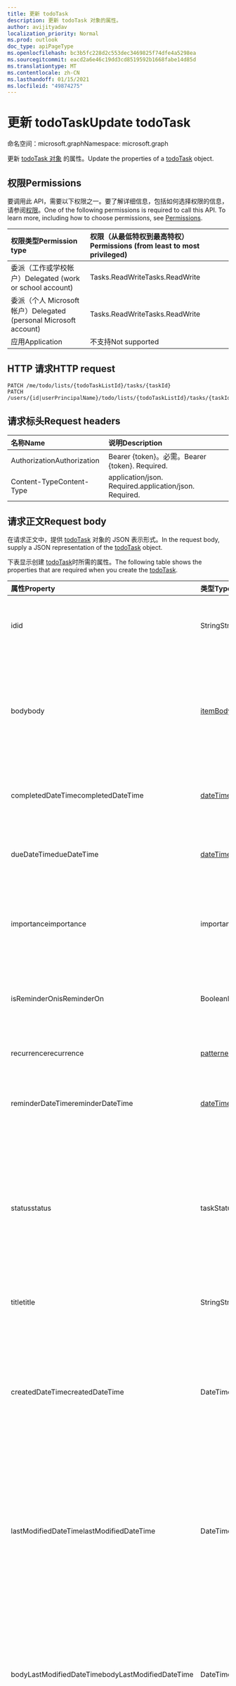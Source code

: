 ```yaml
---
title: 更新 todoTask
description: 更新 todoTask 对象的属性。
author: avijityadav
localization_priority: Normal
ms.prod: outlook
doc_type: apiPageType
ms.openlocfilehash: bc3b5fc228d2c553dec3469825f74dfe4a5298ea
ms.sourcegitcommit: eacd2a6e46c19dd3cd8519592b1668fabe14d85d
ms.translationtype: MT
ms.contentlocale: zh-CN
ms.lasthandoff: 01/15/2021
ms.locfileid: "49874275"
---
```

# <a name="update-todotask"></a><span data-ttu-id="11302-103">更新 todoTask</span><span class="sxs-lookup"><span data-stu-id="11302-103">Update todoTask</span></span>
<span data-ttu-id="11302-104">命名空间：microsoft.graph</span><span class="sxs-lookup"><span data-stu-id="11302-104">Namespace: microsoft.graph</span></span>

<span data-ttu-id="11302-105">更新 [todoTask 对象](../resources/todotask.md) 的属性。</span><span class="sxs-lookup"><span data-stu-id="11302-105">Update the properties of a [todoTask](../resources/todotask.md) object.</span></span>

## <a name="permissions"></a><span data-ttu-id="11302-106">权限</span><span class="sxs-lookup"><span data-stu-id="11302-106">Permissions</span></span>
<span data-ttu-id="11302-p101">要调用此 API，需要以下权限之一。要了解详细信息，包括如何选择权限的信息，请参阅[权限](/graph/permissions-reference)。</span><span class="sxs-lookup"><span data-stu-id="11302-p101">One of the following permissions is required to call this API. To learn more, including how to choose permissions, see [Permissions](/graph/permissions-reference).</span></span>

|<span data-ttu-id="11302-109">权限类型</span><span class="sxs-lookup"><span data-stu-id="11302-109">Permission type</span></span>|<span data-ttu-id="11302-110">权限（从最低特权到最高特权）</span><span class="sxs-lookup"><span data-stu-id="11302-110">Permissions (from least to most privileged)</span></span>|
|:---|:---|
|<span data-ttu-id="11302-111">委派（工作或学校帐户）</span><span class="sxs-lookup"><span data-stu-id="11302-111">Delegated (work or school account)</span></span>|<span data-ttu-id="11302-112">Tasks.ReadWrite</span><span class="sxs-lookup"><span data-stu-id="11302-112">Tasks.ReadWrite</span></span>|
|<span data-ttu-id="11302-113">委派（个人 Microsoft 帐户）</span><span class="sxs-lookup"><span data-stu-id="11302-113">Delegated (personal Microsoft account)</span></span>|<span data-ttu-id="11302-114">Tasks.ReadWrite</span><span class="sxs-lookup"><span data-stu-id="11302-114">Tasks.ReadWrite</span></span>|
|<span data-ttu-id="11302-115">应用</span><span class="sxs-lookup"><span data-stu-id="11302-115">Application</span></span>|<span data-ttu-id="11302-116">不支持</span><span class="sxs-lookup"><span data-stu-id="11302-116">Not supported</span></span>|

## <a name="http-request"></a><span data-ttu-id="11302-117">HTTP 请求</span><span class="sxs-lookup"><span data-stu-id="11302-117">HTTP request</span></span>

<!-- {
  "blockType": "ignored"
}
-->
``` http
PATCH /me/todo/lists/{todoTaskListId}/tasks/{taskId}
PATCH /users/{id|userPrincipalName}/todo/lists/{todoTaskListId}/tasks/{taskId}
```

## <a name="request-headers"></a><span data-ttu-id="11302-118">请求标头</span><span class="sxs-lookup"><span data-stu-id="11302-118">Request headers</span></span>
|<span data-ttu-id="11302-119">名称</span><span class="sxs-lookup"><span data-stu-id="11302-119">Name</span></span>|<span data-ttu-id="11302-120">说明</span><span class="sxs-lookup"><span data-stu-id="11302-120">Description</span></span>|
|:---|:---|
|<span data-ttu-id="11302-121">Authorization</span><span class="sxs-lookup"><span data-stu-id="11302-121">Authorization</span></span>|<span data-ttu-id="11302-p102">Bearer {token}。必需。</span><span class="sxs-lookup"><span data-stu-id="11302-p102">Bearer {token}. Required.</span></span>|
|<span data-ttu-id="11302-124">Content-Type</span><span class="sxs-lookup"><span data-stu-id="11302-124">Content-Type</span></span>|<span data-ttu-id="11302-p103">application/json. Required.</span><span class="sxs-lookup"><span data-stu-id="11302-p103">application/json. Required.</span></span>|

## <a name="request-body"></a><span data-ttu-id="11302-127">请求正文</span><span class="sxs-lookup"><span data-stu-id="11302-127">Request body</span></span>
<span data-ttu-id="11302-128">在请求正文中，提供 [todoTask](../resources/todotask.md) 对象的 JSON 表示形式。</span><span class="sxs-lookup"><span data-stu-id="11302-128">In the request body, supply a JSON representation of the [todoTask](../resources/todotask.md) object.</span></span>

<span data-ttu-id="11302-129">下表显示创建 [todoTask](../resources/todotask.md)时所需的属性。</span><span class="sxs-lookup"><span data-stu-id="11302-129">The following table shows the properties that are required when you create the [todoTask](../resources/todotask.md).</span></span>

|<span data-ttu-id="11302-130">属性</span><span class="sxs-lookup"><span data-stu-id="11302-130">Property</span></span>|<span data-ttu-id="11302-131">类型</span><span class="sxs-lookup"><span data-stu-id="11302-131">Type</span></span>|<span data-ttu-id="11302-132">说明</span><span class="sxs-lookup"><span data-stu-id="11302-132">Description</span></span>|
|:---|:---|:---|
|<span data-ttu-id="11302-133">id</span><span class="sxs-lookup"><span data-stu-id="11302-133">id</span></span>|<span data-ttu-id="11302-134">String</span><span class="sxs-lookup"><span data-stu-id="11302-134">String</span></span>|<span data-ttu-id="11302-135">任务的唯一标识符。</span><span class="sxs-lookup"><span data-stu-id="11302-135">The unique identifier of the task.</span></span> <span data-ttu-id="11302-136">继承自 [实体](../resources/entity.md)</span><span class="sxs-lookup"><span data-stu-id="11302-136">Inherited from [entity](../resources/entity.md)</span></span>|
|<span data-ttu-id="11302-137">body</span><span class="sxs-lookup"><span data-stu-id="11302-137">body</span></span>|[<span data-ttu-id="11302-138">itemBody</span><span class="sxs-lookup"><span data-stu-id="11302-138">itemBody</span></span>](../resources/itembody.md)|<span data-ttu-id="11302-139">通常包含有关任务的信息的任务正文。</span><span class="sxs-lookup"><span data-stu-id="11302-139">The task body that typically contains information about the task.</span></span> <span data-ttu-id="11302-140">请注意，仅支持 HTML 类型。</span><span class="sxs-lookup"><span data-stu-id="11302-140">Note that only HTML type is supported.</span></span>|
|<span data-ttu-id="11302-141">completedDateTime</span><span class="sxs-lookup"><span data-stu-id="11302-141">completedDateTime</span></span>|[<span data-ttu-id="11302-142">dateTimeTimeZone</span><span class="sxs-lookup"><span data-stu-id="11302-142">dateTimeTimeZone</span></span>](../resources/datetimetimezone.md)|<span data-ttu-id="11302-143">在指定时区内完成任务的日期。</span><span class="sxs-lookup"><span data-stu-id="11302-143">The date in the specified time zone that the task was finished.</span></span>|
|<span data-ttu-id="11302-144">dueDateTime</span><span class="sxs-lookup"><span data-stu-id="11302-144">dueDateTime</span></span>|[<span data-ttu-id="11302-145">dateTimeTimeZone</span><span class="sxs-lookup"><span data-stu-id="11302-145">dateTimeTimeZone</span></span>](../resources/datetimetimezone.md)|<span data-ttu-id="11302-146">要在指定时区内完成任务的日期。</span><span class="sxs-lookup"><span data-stu-id="11302-146">The date in the specified time zone that the task is to be finished.</span></span>|
|<span data-ttu-id="11302-147">importance</span><span class="sxs-lookup"><span data-stu-id="11302-147">importance</span></span>|<span data-ttu-id="11302-148">importance</span><span class="sxs-lookup"><span data-stu-id="11302-148">importance</span></span>|<span data-ttu-id="11302-149">事件的重要性。</span><span class="sxs-lookup"><span data-stu-id="11302-149">The importance of the event.</span></span> <span data-ttu-id="11302-150">可取值为：`low`、`normal`、`high`。</span><span class="sxs-lookup"><span data-stu-id="11302-150">Possible values are: `low`, `normal`, `high`.</span></span>|
|<span data-ttu-id="11302-151">isReminderOn</span><span class="sxs-lookup"><span data-stu-id="11302-151">isReminderOn</span></span>|<span data-ttu-id="11302-152">Boolean</span><span class="sxs-lookup"><span data-stu-id="11302-152">Boolean</span></span>|<span data-ttu-id="11302-153">如果设置警报以提醒用户有任务，则设置为 true。</span><span class="sxs-lookup"><span data-stu-id="11302-153">Set to true if an alert is set to remind the user of the task.</span></span>|
|<span data-ttu-id="11302-154">recurrence</span><span class="sxs-lookup"><span data-stu-id="11302-154">recurrence</span></span>|[<span data-ttu-id="11302-155">patternedRecurrence</span><span class="sxs-lookup"><span data-stu-id="11302-155">patternedRecurrence</span></span>](../resources/patternedrecurrence.md)|<span data-ttu-id="11302-156">任务的定期模式。</span><span class="sxs-lookup"><span data-stu-id="11302-156">The recurrence pattern for the task.</span></span>|
|<span data-ttu-id="11302-157">reminderDateTime</span><span class="sxs-lookup"><span data-stu-id="11302-157">reminderDateTime</span></span>|[<span data-ttu-id="11302-158">dateTimeTimeZone</span><span class="sxs-lookup"><span data-stu-id="11302-158">dateTimeTimeZone</span></span>](../resources/datetimetimezone.md)|<span data-ttu-id="11302-159">提醒警报发出任务发生提醒的日期和时间。</span><span class="sxs-lookup"><span data-stu-id="11302-159">The date and time for a reminder alert of the task to occur.</span></span>|
|<span data-ttu-id="11302-160">status</span><span class="sxs-lookup"><span data-stu-id="11302-160">status</span></span>|<span data-ttu-id="11302-161">taskStatus</span><span class="sxs-lookup"><span data-stu-id="11302-161">taskStatus</span></span>|<span data-ttu-id="11302-162">指示任务的状态或进度。</span><span class="sxs-lookup"><span data-stu-id="11302-162">Indicates state or progress of the task.</span></span> <span data-ttu-id="11302-163">可取值为：`notStarted`、`inProgress`、`completed`、`waitingOnOthers`、`deferred`。</span><span class="sxs-lookup"><span data-stu-id="11302-163">Possible values are: `notStarted`, `inProgress`, `completed`, `waitingOnOthers`, `deferred`.</span></span>|
|<span data-ttu-id="11302-164">title</span><span class="sxs-lookup"><span data-stu-id="11302-164">title</span></span>|<span data-ttu-id="11302-165">String</span><span class="sxs-lookup"><span data-stu-id="11302-165">String</span></span>|<span data-ttu-id="11302-166">任务的简要说明。</span><span class="sxs-lookup"><span data-stu-id="11302-166">A brief description of the task.</span></span>|
|<span data-ttu-id="11302-167">createdDateTime</span><span class="sxs-lookup"><span data-stu-id="11302-167">createdDateTime</span></span>|<span data-ttu-id="11302-168">DateTimeOffset</span><span class="sxs-lookup"><span data-stu-id="11302-168">DateTimeOffset</span></span>|<span data-ttu-id="11302-169">任务的创建日期和时间。</span><span class="sxs-lookup"><span data-stu-id="11302-169">The date and time when the task was created.</span></span> <span data-ttu-id="11302-170">默认情况下，它采用 UTC 格式。</span><span class="sxs-lookup"><span data-stu-id="11302-170">By default, it is in UTC.</span></span> <span data-ttu-id="11302-171">你可以在请求标头中提供自定义时区。</span><span class="sxs-lookup"><span data-stu-id="11302-171">You can provide a custom time zone in the request header.</span></span>|
|<span data-ttu-id="11302-172">lastModifiedDateTime</span><span class="sxs-lookup"><span data-stu-id="11302-172">lastModifiedDateTime</span></span>|<span data-ttu-id="11302-173">DateTimeOffset</span><span class="sxs-lookup"><span data-stu-id="11302-173">DateTimeOffset</span></span>|<span data-ttu-id="11302-174">上次修改任务的日期和时间。</span><span class="sxs-lookup"><span data-stu-id="11302-174">The date and time when the task was last modified.</span></span> <span data-ttu-id="11302-175">默认情况下，它采用 UTC 格式。</span><span class="sxs-lookup"><span data-stu-id="11302-175">By default, it is in UTC.</span></span> <span data-ttu-id="11302-176">你可以在请求标头中提供自定义时区。</span><span class="sxs-lookup"><span data-stu-id="11302-176">You can provide a custom time zone in the request header.</span></span>|
|<span data-ttu-id="11302-177">bodyLastModifiedDateTime</span><span class="sxs-lookup"><span data-stu-id="11302-177">bodyLastModifiedDateTime</span></span>|<span data-ttu-id="11302-178">DateTimeOffset</span><span class="sxs-lookup"><span data-stu-id="11302-178">DateTimeOffset</span></span>|<span data-ttu-id="11302-179">上次修改任务正文的日期和时间。</span><span class="sxs-lookup"><span data-stu-id="11302-179">The date and time when the task body was last modified.</span></span> <span data-ttu-id="11302-180">默认情况下，它采用 UTC 格式。</span><span class="sxs-lookup"><span data-stu-id="11302-180">By default, it is in UTC.</span></span> <span data-ttu-id="11302-181">你可以在请求标头中提供自定义时区。</span><span class="sxs-lookup"><span data-stu-id="11302-181">You can provide a custom time zone in the request header.</span></span>|



## <a name="response"></a><span data-ttu-id="11302-182">响应</span><span class="sxs-lookup"><span data-stu-id="11302-182">Response</span></span>

<span data-ttu-id="11302-183">如果成功，此方法在响应正文中返回响应代码和更新的 `200 OK` [todoTask](../resources/todotask.md) 对象。</span><span class="sxs-lookup"><span data-stu-id="11302-183">If successful, this method returns a `200 OK` response code and an updated [todoTask](../resources/todotask.md) object in the response body.</span></span>

## <a name="examples"></a><span data-ttu-id="11302-184">示例</span><span class="sxs-lookup"><span data-stu-id="11302-184">Examples</span></span>

### <a name="request"></a><span data-ttu-id="11302-185">请求</span><span class="sxs-lookup"><span data-stu-id="11302-185">Request</span></span>


# <a name="http"></a>[<span data-ttu-id="11302-186">HTTP</span><span class="sxs-lookup"><span data-stu-id="11302-186">HTTP</span></span>](#tab/http)
<!-- {
  "blockType": "request",
  "name": "update_todotask",
  "sampleKeys": ["AAMkADA1MTHgwAAA=", "721a35e2-35e2-721a-e235-1a72e2351a72"],
  "@odata.type": "microsoft.graph.todoTask"
}
-->
``` http
PATCH https://graph.microsoft.com/v1.0/me/todo/lists/AAMkADA1MTHgwAAA=/tasks/721a35e2-35e2-721a-e235-1a72e2351a72
Content-Type: application/json
Content-length: 608

{
   "dueDateTime":{
      "dateTime":"2020-07-25T16:00:00",
      "timeZone":"Eastern Standard Time"
   }
}
```
# <a name="c"></a>[<span data-ttu-id="11302-187">C#</span><span class="sxs-lookup"><span data-stu-id="11302-187">C#</span></span>](#tab/csharp)
[!INCLUDE [sample-code](../includes/snippets/csharp/update-todotask-csharp-snippets.md)]
[!INCLUDE [sdk-documentation](../includes/snippets/snippets-sdk-documentation-link.md)]

# <a name="javascript"></a>[<span data-ttu-id="11302-188">JavaScript</span><span class="sxs-lookup"><span data-stu-id="11302-188">JavaScript</span></span>](#tab/javascript)
[!INCLUDE [sample-code](../includes/snippets/javascript/update-todotask-javascript-snippets.md)]
[!INCLUDE [sdk-documentation](../includes/snippets/snippets-sdk-documentation-link.md)]

# <a name="objective-c"></a>[<span data-ttu-id="11302-189">Objective-C</span><span class="sxs-lookup"><span data-stu-id="11302-189">Objective-C</span></span>](#tab/objc)
[!INCLUDE [sample-code](../includes/snippets/objc/update-todotask-objc-snippets.md)]
[!INCLUDE [sdk-documentation](../includes/snippets/snippets-sdk-documentation-link.md)]

# <a name="java"></a>[<span data-ttu-id="11302-190">Java</span><span class="sxs-lookup"><span data-stu-id="11302-190">Java</span></span>](#tab/java)
[!INCLUDE [sample-code](../includes/snippets/java/update-todotask-java-snippets.md)]
[!INCLUDE [sdk-documentation](../includes/snippets/snippets-sdk-documentation-link.md)]

---



### <a name="response"></a><span data-ttu-id="11302-191">响应</span><span class="sxs-lookup"><span data-stu-id="11302-191">Response</span></span>
<span data-ttu-id="11302-192">**注意：** 为了提高可读性，可能缩短了此处显示的响应对象。</span><span class="sxs-lookup"><span data-stu-id="11302-192">**Note:** The response object shown here might be shortened for readability.</span></span>
<!-- {
  "blockType": "response",
  "truncated": true,
   "@odata.type": "microsoft.graph.todoTask"
}
-->
``` http
HTTP/1.1 200 OK
Content-Type: application/json

{
    "@odata.context": "https://graph.microsoft.com/beta/$metadata#tasks/$entity",
    "@odata.etag": "W/\"s8/ERWT3WEeFpBGD0bDgAA+TWq9g==\"",
    "importance": "low",
    "isReminderOn": false,
    "status": "notStarted",
    "title": "Shop for dinner",
    "createdDateTime": "2020-07-22T10:39:03.7937971Z",
    "lastModifiedDateTime": "2020-07-22T12:02:10.8835421Z",
    "id": "721a35e2-35e2-721a-e235-1a72e2351a72",
    "body": {
        "content": "",
        "contentType": "text"
    },
    "dueDateTime": {
        "dateTime": "2020-08-25T04:00:00.0000000",
        "timeZone": "UTC"
    }
}
   
```



